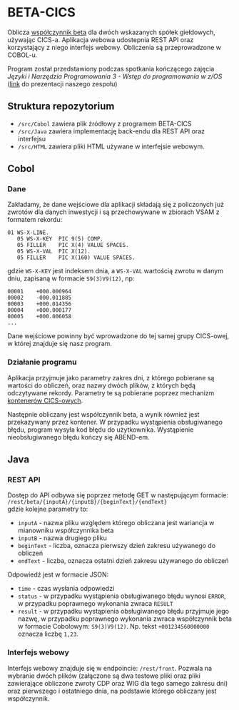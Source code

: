 # BETA-CICS
Oblicza [współczynnik beta](https://pl.wikipedia.org/wiki/Wsp%C3%B3%C5%82czynnik_beta) dla dwóch wskazanych spółek giełdowych, używając CICS-a. Aplikacja webowa udostepnia REST API oraz korzystający z niego interfejs webowy. Obliczenia są przeprowadzone w COBOL-u.

Program został przedstawiony podczas spotkania kończącego zajęcia *Języki i Narzędzia Programowania 3 - Wstęp do programowania w z/OS* ([link](https://github.com/wojtekk23/BETA-CICS/blob/main/prezentacja.pdf) do prezentacji naszego zespołu)

## Struktura repozytorium

* `/src/Cobol` zawiera plik źródłowy z programem BETA-CICS
* `/src/Java` zawiera implementację back-endu dla REST API oraz interfejsu
* `/src/HTML` zawiera pliki HTML używane w interfejsie webowym.

## Cobol
### Dane
Zakładamy, że dane wejściowe dla aplikacji składają się z policzonych już zwrotów dla danych inwestycji i są przechowywane w zbiorach VSAM z formatem rekordu:
```
01 WS-X-LINE.
   05 WS-X-KEY  PIC 9(5) COMP.
   05 FILLER    PIC X(4) VALUE SPACES.
   05 WS-X-VAL  PIC X(12).
   05 FILLER    PIC X(160) VALUE SPACES.
```
gdzie `WS-X-KEY` jest indeksem dnia, a `WS-X-VAL` wartością zwrotu w danym dniu, zapisaną w formacie `S9(3)V9(12)`, np:
```
00001    +000.000964
00002    -000.011885
00003    +000.014356
00004    +000.000177
00005    +000.006058
...
```

Dane wejściowe powinny być wprowadzone do tej samej grupy CICS-owej, w której znajduje się nasz program.

### Działanie programu

Aplikacja przyjmuje jako parametry zakres dni, z którego pobierane są wartości do obliczeń, oraz nazwy dwóch plików, z których będą odczytywane rekordy. Parametry te są pobierane poprzez mechanizm [kontenerów CICS-owych](https://www.ibm.com/support/knowledgecenter/en/SSB27H_6.2.0/dfhe7_containers_channels_overview.html).

Następnie obliczany jest współczynnik beta, a wynik również jest przekazywany przez kontener. W przypadku wystąpienia obsługiwanego błędu, program wysyła kod błędu do użytkownika. Wystąpienie nieobsługiwanego błędu kończy się ABEND-em.

## Java

### REST API
Dostęp do API odbywa się poprzez metodę GET w następującym formacie:
`/rest/beta/{inputA}/{inputB}/{beginText}/{endText}` \
gdzie kolejne parametry to:
* `inputA` - nazwa pliku względem którego obliczana jest wariancja w mianowniku współczynnika beta
* `inputB` - nazwa drugiego pliku
* `beginText` - liczba, oznacza pierwszy dzień zakresu używanego do obliczeń
* `endText` - liczba, oznacza ostatni dzień zakresu używanego do obliczeń

Odpowiedź jest w formacie JSON:
* `time` - czas wysłania odpowiedzi
* `status` - w przypadku wystąpienia obsługiwanego błędu wynosi `ERROR`, w przypadku poprawnego wykonania zwraca `RESULT`
* `result` - w przypadku wystąpienia obsługiwanego błędu przyjmuje jego nazwę, w przypadku poprawnego wykonania zwraca współczynnik beta w formacie Cobolowym: `S9(3)V9(12)`. Np. tekst `+001234560000000` oznacza liczbę `1,23`.

### Interfejs webowy
Interfejs webowy znajduje się w endpoincie: `/rest/front`. Pozwala na wybranie dwóch plików (załączone są dwa testowe pliki oraz pliki zawierające obliczone zwroty CDP oraz WIG dla tego samego zakresu dni) oraz pierwszego i ostatniego dnia, na podstawie którego obliczany jest współczynnik.
